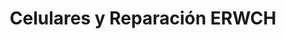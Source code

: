 ---
title: "Celulares y Reparación ERWCH"
url: /san-jose/celulares-y-reparacion-erwch/
shop: Handy
---